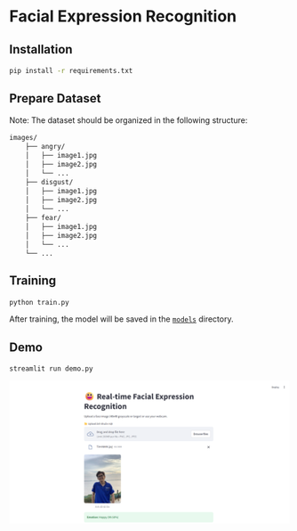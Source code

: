 # Facial Expression Recognition

## Installation

```bash
pip install -r requirements.txt
```

## Prepare Dataset

Note: The dataset should be organized in the following structure:

```
images/
    ├── angry/
    │   ├── image1.jpg
    │   ├── image2.jpg
    │   └── ...
    ├── disgust/
    │   ├── image1.jpg
    │   ├── image2.jpg
    │   └── ...
    ├── fear/
    │   ├── image1.jpg
    │   ├── image2.jpg
    │   └── ...
    └── ...
```

## Training

```bash
python train.py
```

After training, the model will be saved in the [`models`](models/) directory.

## Demo

```bash
streamlit run demo.py
```

![demo](assets/demo.png)